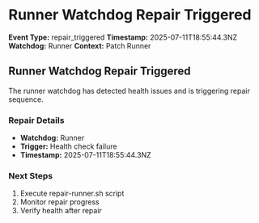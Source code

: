 # Runner Watchdog Repair Triggered

**Event Type:** repair_triggered
**Timestamp:** 2025-07-11T18:55:44.3NZ
**Watchdog:** Runner
**Context:** Patch Runner


## Runner Watchdog Repair Triggered

The runner watchdog has detected health issues and is triggering repair sequence.

### Repair Details
- **Watchdog:** Runner
- **Trigger:** Health check failure
- **Timestamp:** 2025-07-11T18:55:44.3NZ

### Next Steps
1. Execute repair-runner.sh script
2. Monitor repair progress
3. Verify health after repair


